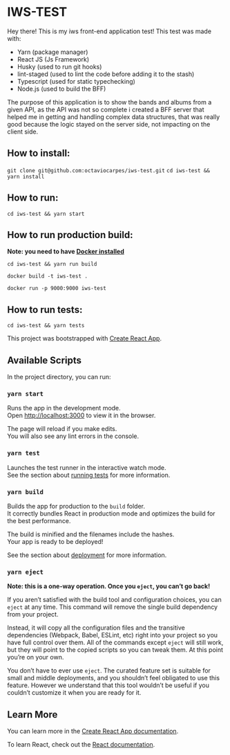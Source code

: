 # IWS-TEST

Hey there! This is my iws front-end application test!
This test was made with:

<ul>
  <li>Yarn (package manager)</li>
  <li>React JS (Js Framework)</li>
  <li>Husky (used to run git hooks)</li>
  <li>lint-staged (used to lint the code before adding it to the stash)</li>
  <li>Typescript (used for static typechecking)</li>
  <li>Node.js (used to build the BFF)</li>
</ul>

The purpose of this application is to show the bands and albums from a given API, as the API was not so complete i created a BFF server that helped me in getting and handling complex data structures, that was really good because the logic stayed on the server side, not impacting on the client side.

## How to install:

`git clone git@github.com:octaviocarpes/iws-test.git`
`cd iws-test && yarn install`

## How to run:

`cd iws-test && yarn start`

## How to run production build:

<strong>Note: you need to have <a href="https://www.docker.com/">Docker installed</a></strong>

`cd iws-test && yarn run build`

`docker build -t iws-test .`

`docker run -p 9000:9000 iws-test`

## How to run tests:

`cd iws-test && yarn tests`

This project was bootstrapped with [Create React App](https://github.com/facebook/create-react-app).

## Available Scripts

In the project directory, you can run:

### `yarn start`

Runs the app in the development mode.<br />
Open [http://localhost:3000](http://localhost:3000) to view it in the browser.

The page will reload if you make edits.<br />
You will also see any lint errors in the console.

### `yarn test`

Launches the test runner in the interactive watch mode.<br />
See the section about [running tests](https://facebook.github.io/create-react-app/docs/running-tests) for more information.

### `yarn build`

Builds the app for production to the `build` folder.<br />
It correctly bundles React in production mode and optimizes the build for the best performance.

The build is minified and the filenames include the hashes.<br />
Your app is ready to be deployed!

See the section about [deployment](https://facebook.github.io/create-react-app/docs/deployment) for more information.

### `yarn eject`

**Note: this is a one-way operation. Once you `eject`, you can’t go back!**

If you aren’t satisfied with the build tool and configuration choices, you can `eject` at any time. This command will remove the single build dependency from your project.

Instead, it will copy all the configuration files and the transitive dependencies (Webpack, Babel, ESLint, etc) right into your project so you have full control over them. All of the commands except `eject` will still work, but they will point to the copied scripts so you can tweak them. At this point you’re on your own.

You don’t have to ever use `eject`. The curated feature set is suitable for small and middle deployments, and you shouldn’t feel obligated to use this feature. However we understand that this tool wouldn’t be useful if you couldn’t customize it when you are ready for it.

## Learn More

You can learn more in the [Create React App documentation](https://facebook.github.io/create-react-app/docs/getting-started).

To learn React, check out the [React documentation](https://reactjs.org/).
